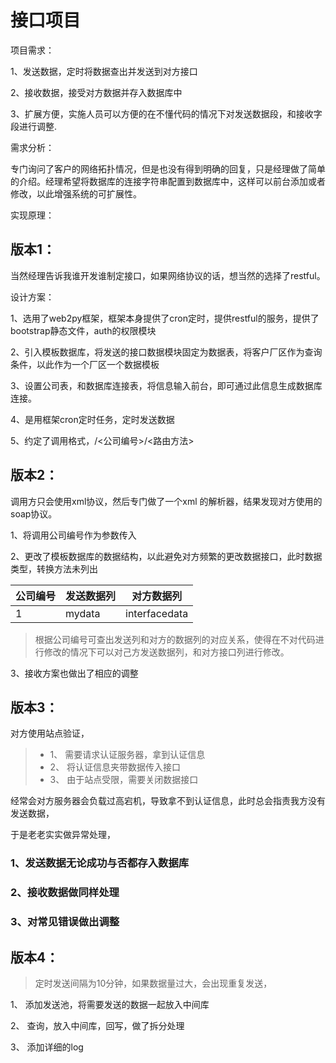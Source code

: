 # 接口项目
项目需求：

1、发送数据，定时将数据查出并发送到对方接口

2、接收数据，接受对方数据并存入数据库中

3、扩展方便，实施人员可以方便的在不懂代码的情况下对发送数据段，和接收字段进行调整.

需求分析：

专门询问了客户的网络拓扑情况，但是也没有得到明确的回复，只是经理做了简单的介绍。经理希望将数据库的连接字符串配置到数据库中，这样可以前台添加或者修改，以此增强系统的可扩展性。

实现原理：

## 版本1：

当然经理告诉我谁开发谁制定接口，如果网络协议的话，想当然的选择了restful。

设计方案：

1、选用了web2py框架，框架本身提供了cron定时，提供restful的服务，提供了bootstrap静态文件，auth的权限模块

2、引入模板数据库，将发送的接口数据模块固定为数据表，将客户厂区作为查询条件，以此作为一个厂区一个数据模板

3、设置公司表，和数据库连接表，将信息输入前台，即可通过此信息生成数据库连接。

4、是用框架cron定时任务，定时发送数据

5、约定了调用格式，/<公司编号>/<路由方法>


## 版本2：

调用方只会使用xml协议，然后专门做了一个xml 的解析器，结果发现对方使用的soap协议。

1、将调用公司编号作为参数传入

2、更改了模板数据库的数据结构，以此避免对方频繁的更改数据接口，此时数据类型，转换方法未列出

|公司编号    | 发送数据列  | 对方数据列   |
|--------    |------------|-------------|
|1|mydata|interfacedata|
> 根据公司编号可查出发送列和对方的数据列的对应关系，使得在不对代码进行修改的情况下可以对己方发送数据列，和对方接口列进行修改。

3、接收方案也做出了相应的调整

## 版本3：

对方使用站点验证，

> * 1、 需要请求认证服务器，拿到认证信息
> * 2、 将认证信息夹带数据传入接口
> * 3、 由于站点受限，需要关闭数据接口

经常会对方服务器会负载过高宕机，导致拿不到认证信息，此时总会指责我方没有发送数据，

于是老老实实做异常处理，

### 1、发送数据无论成功与否都存入数据库

### 2、接收数据做同样处理

### 3、对常见错误做出调整

## 版本4：

> 定时发送间隔为10分钟，如果数据量过大，会出现重复发送，

1、 添加发送池，将需要发送的数据一起放入中间库

2、 查询，放入中间库，回写，做了拆分处理

3、 添加详细的log
